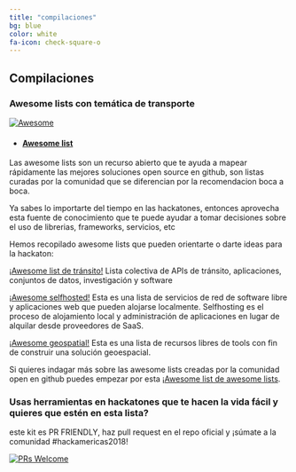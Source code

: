 ```yaml
---
title: "compilaciones"
bg: blue
color: white
fa-icon: check-square-o
---
```


## Compilaciones 

### Awesome lists con temática de transporte

 <a href="https://awesome.re">
		<img src="https://awesome.re/badge.svg" alt="Awesome">
	</a>
 
- #### [Awesome list](https://github.com/topics/awesome-list)

Las awesome lists son un recurso abierto que te ayuda a mapear rápidamente las mejores soluciones open source en github, son listas curadas por la comunidad que se diferencian por la recomendacion boca a boca. 

Ya sabes lo importarte del tiempo en las hackatones, entonces aprovecha esta fuente de conocimiento que te puede ayudar a tomar decisiones sobre el uso de librerias, frameworks, servicios, etc

Hemos recopilado awesome lists que pueden orientarte o darte ideas para la hackaton:

[¡Awesome list de tránsito!](https://github.com/CUTR-at-USF/awesome-transit)
Lista colectiva de APIs de tránsito, aplicaciones, conjuntos de datos, investigación y software

[¡Awesome selfhosted!](https://github.com/Kickball/awesome-selfhosted) 
Esta es una lista de servicios de red de software libre y aplicaciones web que pueden alojarse localmente. Selfhosting es el proceso de alojamiento local y administración de aplicaciones en lugar de alquilar desde proveedores de SaaS.

[¡Awesome geospatial!](https://github.com/sacridini/Awesome-Geospatial) 
Esta es una lista de recursos libres de tools con fin de construir una solución geoespacial.

Si quieres indagar más sobre las awesome lists creadas por la comunidad open en github puedes empezar por esta [¡Awesome list de awesome lists](https://github.com/sindresorhus/awesome#readme).  
 
### Usas herramientas en hackatones que te hacen la vida fácil y quieres que estén en esta lista?
este kit es PR FRIENDLY, haz pull request en el repo oficial y ¡súmate a la comunidad #hackamericas2018!

 [![PRs Welcome](https://img.shields.io/badge/PRs-welcome-brightgreen.svg?style=flat-square)](https://github.com/EL-BID/kit-HackAmericas/blob/gh-pages/_posts/2000-01-05-recursos.md)
